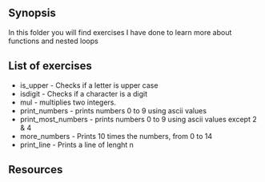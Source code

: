 ## Synopsis
In this folder you will find exercises I have done to learn more about functions and nested loops

## List of exercises
+ is_upper - Checks if a letter is upper case
+ isdigit - Checks if a character is a digit
+ mul - multiplies two integers.
+ print_numbers - prints numbers 0 to 9 using ascii values
+ print_most_numbers - prints numbers 0 to 9 using ascii values except 2 & 4
+ more_numbers - Prints 10 times the numbers, from 0 to 14
+ print_line - Prints a line of lenght n

## Resources